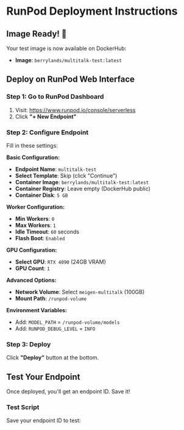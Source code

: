 # RunPod Deployment Instructions

## Image Ready! 🎉

Your test image is now available on DockerHub:
- **Image**: `berrylands/multitalk-test:latest`

## Deploy on RunPod Web Interface

### Step 1: Go to RunPod Dashboard
1. Visit: https://www.runpod.io/console/serverless
2. Click **"+ New Endpoint"**

### Step 2: Configure Endpoint
Fill in these settings:

**Basic Configuration:**
- **Endpoint Name**: `multitalk-test`
- **Select Template**: Skip (click "Continue")
- **Container Image**: `berrylands/multitalk-test:latest`
- **Container Registry**: Leave empty (DockerHub public)
- **Container Disk**: `5 GB`

**Worker Configuration:**
- **Min Workers**: `0`
- **Max Workers**: `1`
- **Idle Timeout**: `60` seconds
- **Flash Boot**: `Enabled`

**GPU Configuration:**
- **Select GPU**: `RTX 4090` (24GB VRAM)
- **GPU Count**: `1`

**Advanced Options:**
- **Network Volume**: Select `meigen-multitalk` (100GB)
- **Mount Path**: `/runpod-volume`

**Environment Variables:**
- Add: `MODEL_PATH` = `/runpod-volume/models`
- Add: `RUNPOD_DEBUG_LEVEL` = `INFO`

### Step 3: Deploy
Click **"Deploy"** button at the bottom.

## Test Your Endpoint

Once deployed, you'll get an endpoint ID. Save it!

### Test Script
Save your endpoint ID to test: